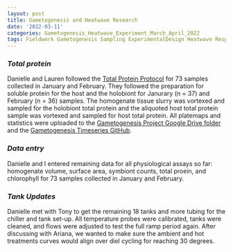 ```yaml
---
layout: post
title: Gametogenesis and Heatwave Research
date: '2022-03-11'
categories: Gametogenesis_Heatwave_Experiment_March_April_2022
tags: Fieldwork Gametogenesis Sampling ExperimentalDesign Heatwave Respirometry
---
```


### *Total protein*

Danielle and Lauren followed the [Total Protein Protocol](https://github.com/urol-e5/protocols/blob/master/2020-01-01-Total-Protein-Protocol.md) for 73 samples collected in January and February. They followed the preparation for soluble protein for the host and the holobiont for Janurary (n = 37) and February (n = 36) samples. The homogenate tissue slurry was vortexed and sampled for the holobiont total protein and the aliquoted host total protein sample was vortexed and sampled for host total protein. All platemaps and statistics were uploaded to the [Gametogenesis Project Google Drive folder](https://drive.google.com/drive/u/0/folders/1KSkMOiGlpIDJ80WWa3U5HESVHea4GNIu) and the [Gametogenesis Timeseries GitHub](https://github.com/daniellembecker/Gametogenesis/tree/main/gametogenesis_timeseries). 

### *Data entry*
Danielle and I entered remaining data for all physiological assays so far: homogenate volume, surface area, symbiont counts, total proein, and chlorophyll for 73 samples collected in January and February.

### *Tank Updates*
Danielle met with Tony to get the remaining 18 tanks and more tubing for the chiller and tank set-up. All temperature probes were calibrated, tanks were cleaned, and flows were adjusted to test the full ramp period again. After discussing with Ariana, we wanted to make sure the ambient and hot treatments curves would align over diel cycling for reaching 30 degrees.
